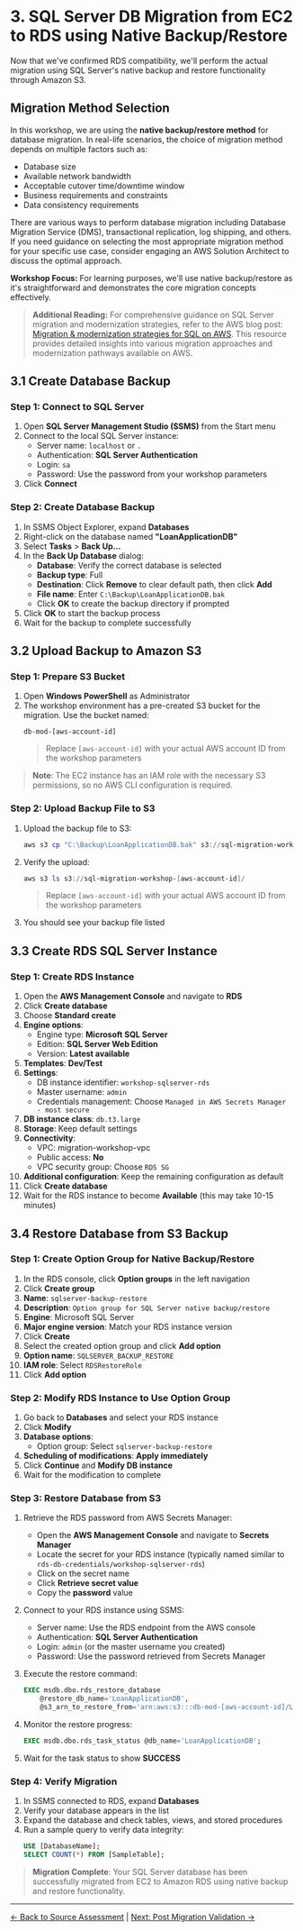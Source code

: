 # 3. SQL Server DB Migration from EC2 to RDS using Native Backup/Restore

Now that we've confirmed RDS compatibility, we'll perform the actual migration using SQL Server's native backup and restore functionality through Amazon S3.

## Migration Method Selection

In this workshop, we are using the **native backup/restore method** for database migration. In real-life scenarios, the choice of migration method depends on multiple factors such as:
- Database size
- Available network bandwidth
- Acceptable cutover time/downtime window
- Business requirements and constraints
- Data consistency requirements

There are various ways to perform database migration including Database Migration Service (DMS), transactional replication, log shipping, and others. If you need guidance on selecting the most appropriate migration method for your specific use case, consider engaging an AWS Solution Architect to discuss the optimal approach.

**Workshop Focus:** For learning purposes, we'll use native backup/restore as it's straightforward and demonstrates the core migration concepts effectively.

> **Additional Reading:** For comprehensive guidance on SQL Server migration and modernization strategies, refer to the AWS blog post: [Migration & modernization strategies for SQL on AWS](https://aws.amazon.com/blogs/modernizing-with-aws/migration-modernization-strategies-sql-on-aws/). This resource provides detailed insights into various migration approaches and modernization pathways available on AWS.

## 3.1 Create Database Backup

### Step 1: Connect to SQL Server

1. Open **SQL Server Management Studio (SSMS)** from the Start menu
2. Connect to the local SQL Server instance:
   - Server name: `localhost` or `.`
   - Authentication: **SQL Server Authentication**
   - Login: `sa`
   - Password: Use the password from your workshop parameters
3. Click **Connect**

### Step 2: Create Database Backup

1. In SSMS Object Explorer, expand **Databases**
2. Right-click on the database named **"LoanApplicationDB"**
3. Select **Tasks** > **Back Up...**
4. In the **Back Up Database** dialog:
   - **Database**: Verify the correct database is selected
   - **Backup type**: Full
   - **Destination**: Click **Remove** to clear default path, then click **Add**
   - **File name**: Enter `C:\Backup\LoanApplicationDB.bak`
   - Click **OK** to create the backup directory if prompted
5. Click **OK** to start the backup process
6. Wait for the backup to complete successfully

## 3.2 Upload Backup to Amazon S3

### Step 1: Prepare S3 Bucket

1. Open **Windows PowerShell** as Administrator
2. The workshop environment has a pre-created S3 bucket for the migration. Use the bucket named:
   ```
   db-mod-[aws-account-id]
   ```
   > Replace `[aws-account-id]` with your actual AWS account ID from the workshop parameters

> **Note**: The EC2 instance has an IAM role with the necessary S3 permissions, so no AWS CLI configuration is required.

### Step 2: Upload Backup File to S3

1. Upload the backup file to S3:
   ```powershell
   aws s3 cp "C:\Backup\LoanApplicationDB.bak" s3://sql-migration-workshop-[aws-account-id]/
   ```
2. Verify the upload:
   ```powershell
   aws s3 ls s3://sql-migration-workshop-[aws-account-id]/
   ```
   > Replace `[aws-account-id]` with your actual AWS account ID from the workshop parameters
3. You should see your backup file listed

## 3.3 Create RDS SQL Server Instance

### Step 1: Create RDS Instance

1. Open the **AWS Management Console** and navigate to **RDS**
2. Click **Create database**
3. Choose **Standard create**
4. **Engine options**:
   - Engine type: **Microsoft SQL Server**
   - Edition: **SQL Server Web Edition**
   - Version: **Latest available**
5. **Templates**: **Dev/Test**
6. **Settings**:
   - DB instance identifier: `workshop-sqlserver-rds`
   - Master username: `admin`
   - Credentials management: Choose `Managed in AWS Secrets Manager - most secure`
7. **DB instance class**: `db.t3.large`
8. **Storage**: Keep default settings
9. **Connectivity**:
   - VPC: migration-workshop-vpc
   - Public access: **No** 
   - VPC security group: Choose `RDS SG`
10. **Additional configuration**: Keep the remaining configuration as default
11. Click **Create database**
12. Wait for the RDS instance to become **Available** (this may take 10-15 minutes)

## 3.4 Restore Database from S3 Backup

### Step 1: Create Option Group for Native Backup/Restore

1. In the RDS console, click **Option groups** in the left navigation
2. Click **Create group**
3. **Name**: `sqlserver-backup-restore`
4. **Description**: `Option group for SQL Server native backup/restore`
5. **Engine**: Microsoft SQL Server
6. **Major engine version**: Match your RDS instance version
7. Click **Create**
8. Select the created option group and click **Add option**
9. **Option name**: `SQLSERVER_BACKUP_RESTORE`
10. **IAM role**: Select `RDSRestoreRole`
11. Click **Add option**

### Step 2: Modify RDS Instance to Use Option Group

1. Go back to **Databases** and select your RDS instance
2. Click **Modify**
3. **Database options**:
   - Option group: Select `sqlserver-backup-restore`
4. **Scheduling of modifications**: **Apply immediately**
5. Click **Continue** and **Modify DB instance**
6. Wait for the modification to complete

### Step 3: Restore Database from S3

1. Retrieve the RDS password from AWS Secrets Manager:
   - Open the **AWS Management Console** and navigate to **Secrets Manager**
   - Locate the secret for your RDS instance (typically named similar to `rds-db-credentials/workshop-sqlserver-rds`)
   - Click on the secret name
   - Click **Retrieve secret value**
   - Copy the **password** value

2. Connect to your RDS instance using SSMS:
   - Server name: Use the RDS endpoint from the AWS console
   - Authentication: **SQL Server Authentication**
   - Login: `admin` (or the master username you created)
   - Password: Use the password retrieved from Secrets Manager

3. Execute the restore command:
   ```sql
   EXEC msdb.dbo.rds_restore_database 
       @restore_db_name='LoanApplicationDB',
       @s3_arn_to_restore_from='arn:aws:s3:::db-mod-[aws-account-id]/LoanApplicationDB.bak';
   ```

4. Monitor the restore progress:
   ```sql
   EXEC msdb.dbo.rds_task_status @db_name='LoanApplicationDB';
   ```

5. Wait for the task status to show **SUCCESS**

### Step 4: Verify Migration

1. In SSMS connected to RDS, expand **Databases**
2. Verify your database appears in the list
3. Expand the database and check tables, views, and stored procedures
4. Run a sample query to verify data integrity:
   ```sql
   USE [DatabaseName];
   SELECT COUNT(*) FROM [SampleTable];
   ```

> **Migration Complete**: Your SQL Server database has been successfully migrated from EC2 to Amazon RDS using native backup and restore functionality.

---
[← Back to Source Assessment](02-source-assessment.md) | [Next: Post Migration Validation →](04-post-migration-validation.md)